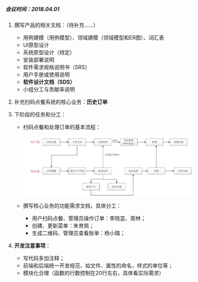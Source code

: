 ##### 会议时间：2018.04.01

1. 撰写产品的相关文档：（待补充......）

   - 用例建模（用例模型）、领域建模（领域模型和ER图）、词汇表
   - UI原型设计
   - 系统原型设计（待定）
   - 安装部署说明
   - 软件需求规格说明书（SRS）
   - 用户手册或使用说明
   - **软件设计文档（SDS）**
   - 小组分工与贡献率说明

2. 补充扫码点餐系统的核心业务：**历史订单**

3. 下阶段的任务和分工：

   - 扫码点餐和处理订单的基本流程：

     ![点餐业务](../img/点餐业务.jpg)

   - 撰写核心业务的功能需求文档，具体分工：

     - 用户扫码点餐、管理员操作订单：李晓芸、周林；
     - 创建、更新菜单：朱育佩；
     - 生成二维码、管理员查看账单：杨小璐；


4. **开发注意事项**：

   - 写代码多加注释；
   - 前端和后端统一开发规范，如文件、属性的命名，样式的单位等；
   - 模块化合理（函数的行数控制在20行左右，具体看实际需求）